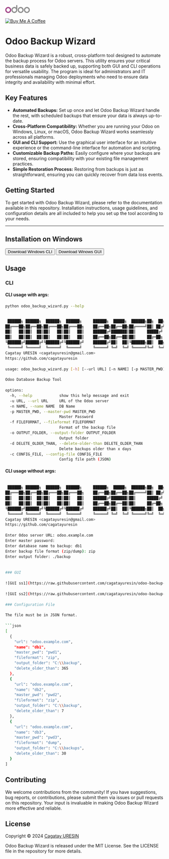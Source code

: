 <a href="https://www.odoo.com" target="_blank"><img src="https://raw.githubusercontent.com/cagatayuresin/odoo-backup-wizard/master/resources/odoo_logo.png" alt="Odoo" height="25"></a>

<a href="https://www.buymeacoffee.com/cagatayuresin" target="_blank"><img src="https://cdn.buymeacoffee.com/buttons/default-orange.png" alt="Buy Me A Coffee" height="25"></a>

# Odoo Backup Wizard

Odoo Backup Wizard is a robust, cross-platform tool designed to automate the backup process for Odoo servers. This utility ensures your critical business data is safely backed up, supporting both GUI and CLI operations for versatile usability. The program is ideal for administrators and IT professionals managing Odoo deployments who need to ensure data integrity and availability with minimal effort.

## Key Features

- **Automated Backups:** Set up once and let Odoo Backup Wizard handle the rest, with scheduled backups that ensure your data is always up-to-date.
- **Cross-Platform Compatibility:** Whether you are running your Odoo on Windows, Linux, or macOS, Odoo Backup Wizard works seamlessly across all platforms.
- **GUI and CLI Support:** Use the graphical user interface for an intuitive experience or the command-line interface for automation and scripting.
- **Customizable Backup Paths:** Easily configure where your backups are stored, ensuring compatibility with your existing file management practices.
- **Simple Restoration Process:** Restoring from backups is just as straightforward, ensuring you can quickly recover from data loss events.

## Getting Started

To get started with Odoo Backup Wizard, please refer to the documentation available in this repository. Installation instructions, usage guidelines, and configuration details are all included to help you set up the tool according to your needs.

***

## Installation on Windows

<button name="win_cli_button" onclick="https://github.com/cagatayuresin/odoo-backup-wizard/releases/download/v1.0/odoo_backup_wizard.exe">Download Windows CLI</button>
<button name="win_gui_button" onclick="https://github.com/cagatayuresin/odoo-backup-wizard/releases/download/v1.0/odoo_backup_wizard_gui.exe">Download Winows GUI </button>
## Usage

### CLI

#### CLI usage with args:

```bash
python odoo_backup_wizard.py --help
```

```bash

 ██████╗ ██████╗  ██████╗  ██████╗     ██████╗  █████╗  ██████╗██╗  ██╗██╗   ██╗██████╗     ██╗    ██╗██╗███████╗ █████╗ ██████╗ ██████╗
██╔═══██╗██╔══██╗██╔═══██╗██╔═══██╗    ██╔══██╗██╔══██╗██╔════╝██║ ██╔╝██║   ██║██╔══██╗    ██║    ██║██║╚══███╔╝██╔══██╗██╔══██╗██╔══██╗
██║   ██║██║  ██║██║   ██║██║   ██║    ██████╔╝███████║██║     █████╔╝ ██║   ██║██████╔╝    ██║ █╗ ██║██║  ███╔╝ ███████║██████╔╝██║  ██║
██║   ██║██║  ██║██║   ██║██║   ██║    ██╔══██╗██╔══██║██║     ██╔═██╗ ██║   ██║██╔═══╝     ██║███╗██║██║ ███╔╝  ██╔══██║██╔══██╗██║  ██║
╚██████╔╝██████╔╝╚██████╔╝╚██████╔╝    ██████╔╝██║  ██║╚██████╗██║  ██╗╚██████╔╝██║         ╚███╔███╔╝██║███████╗██║  ██║██║  ██║██████╔╝
 ╚═════╝ ╚═════╝  ╚═════╝  ╚═════╝     ╚═════╝ ╚═╝  ╚═╝ ╚═════╝╚═╝  ╚═╝ ╚═════╝ ╚═╝          ╚══╝╚══╝ ╚═╝╚══════╝╚═╝  ╚═╝╚═╝  ╚═╝╚═════╝
Cagatay URESIN <cagatayuresin@gmail.com>                                                              v.1.0
https://github.com/cagatayuresin

usage: odoo_backup_wizard.py [-h] [--url URL] [-n NAME] [-p MASTER_PWD] [-f FILEFORMAT] [-o OUTPUT_FOLDER] [-d DELETE_OLDER_THAN] [-c CONFIG_FILE]

Odoo Database Backup Tool

options:
  -h, --help            show this help message and exit
  -u URL, --url URL     URL of the Odoo server
  -n NAME, --name NAME  DB Name
  -p MASTER_PWD, --master-pwd MASTER_PWD
                        Master Password
  -f FILEFORMAT, --fileformat FILEFORMAT
                        Format of the backup file
  -o OUTPUT_FOLDER, --output-folder OUTPUT_FOLDER
                        Output folder
  -d DELETE_OLDER_THAN, --delete-older-than DELETE_OLDER_THAN
                        Delete backups older than x days
  -c CONFIG_FILE, --config-file CONFIG_FILE
                        Config file path (JSON)
```

#### CLI usage without args:

```bash

 ██████╗ ██████╗  ██████╗  ██████╗     ██████╗  █████╗  ██████╗██╗  ██╗██╗   ██╗██████╗     ██╗    ██╗██╗███████╗ █████╗ ██████╗ ██████╗
██╔═══██╗██╔══██╗██╔═══██╗██╔═══██╗    ██╔══██╗██╔══██╗██╔════╝██║ ██╔╝██║   ██║██╔══██╗    ██║    ██║██║╚══███╔╝██╔══██╗██╔══██╗██╔══██╗
██║   ██║██║  ██║██║   ██║██║   ██║    ██████╔╝███████║██║     █████╔╝ ██║   ██║██████╔╝    ██║ █╗ ██║██║  ███╔╝ ███████║██████╔╝██║  ██║
██║   ██║██║  ██║██║   ██║██║   ██║    ██╔══██╗██╔══██║██║     ██╔═██╗ ██║   ██║██╔═══╝     ██║███╗██║██║ ███╔╝  ██╔══██║██╔══██╗██║  ██║
╚██████╔╝██████╔╝╚██████╔╝╚██████╔╝    ██████╔╝██║  ██║╚██████╗██║  ██╗╚██████╔╝██║         ╚███╔███╔╝██║███████╗██║  ██║██║  ██║██████╔╝
 ╚═════╝ ╚═════╝  ╚═════╝  ╚═════╝     ╚═════╝ ╚═╝  ╚═╝ ╚═════╝╚═╝  ╚═╝ ╚═════╝ ╚═╝          ╚══╝╚══╝ ╚═╝╚══════╝╚═╝  ╚═╝╚═╝  ╚═╝╚═════╝
Cagatay URESIN <cagatayuresin@gmail.com>                                                              v.1.0
https://github.com/cagatayuresin

Enter Odoo server URL: odoo.example.com
Enter master password:
Enter database name to backup: db1
Enter backup file format (zip/dump): zip
Enter output folder: ./backup


### GUI

![GUI ss1](https://raw.githubusercontent.com/cagatayuresin/odoo-backup-wizard/master/resources/ss1.png "SS1")

![GUI ss2](https://raw.githubusercontent.com/cagatayuresin/odoo-backup-wizard/master/resources/ss2.png "SS2")

### Configuration File

The file must be in JSON format.

```json
[
  {
    "url": "odoo.example.com",
    "name": "db1",
    "master_pwd": "pwd1",
    "fileformat": "zip",
    "output_folder": "C:\\backup",
    "delete_older_than": 365
  },
  {
    "url": "odoo.example.com",
    "name": "db2",
    "master_pwd": "pwd2",
    "fileformat": "zip",
    "output_folder": "C:\\backup",
    "delete_older_than": 7
  },
  {
    "url": "odoo.example.com",
    "name": "db3",
    "master_pwd": "pwd3",
    "fileformat": "dump",
    "output_folder": "C:\\backups",
    "delete_older_than": 30
  }
]
```

## Contributing

We welcome contributions from the community! If you have suggestions, bug reports, or contributions, please submit them via issues or pull requests on this repository. Your input is invaluable in making Odoo Backup Wizard more effective and reliable.

## License

Copyright © 2024 [Cagatay URESIN](https:github.com/cagatayuresin)

Odoo Backup Wizard is released under the MIT License. See the LICENSE file in the repository for more details.